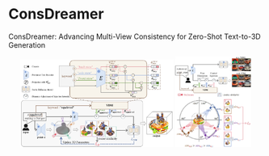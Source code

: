 # ConsDreamer
ConsDreamer: Advancing Multi-View Consistency for Zero-Shot Text-to-3D Generation
<div align="center">
  <img src="resources/total_pipeline.png" width="60%" />
  <img src="resources/pipeline2.png" width="30%" /> 
</div>
